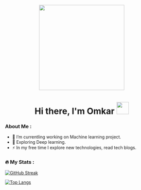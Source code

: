 <p align="center"><img src="https://user-images.githubusercontent.com/108358005/176596862-d26905c6-2eac-41d9-bac2-2bb85aeaa763.png" width="280"/></p>
<h1 align="center">Hi there, I'm Omkar <img src="https://media.giphy.com/media/hvRJCLFzcasrR4ia7z/giphy.gif" width="40"></h1>

### About Me :
- :telescope: I’m currentling working on Machine learning project.
- 🌱 Exploring Deep learning.
- ⚡ In my free time I explore new technologies, read tech blogs.

### :fire: My Stats :
[![GitHub Streak](http://github-readme-streak-stats.herokuapp.com?user=fadtareomkar&theme=dark&background=000000)](https://git.io/streak-stats)

[![Top Langs](https://github-readme-stats.vercel.app/api/top-langs/?username=fadtareomkar&layout=compact&theme=vision-friendly-dark)](https://github.com/anuraghazra/github-readme-stats)
